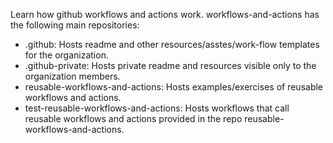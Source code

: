 Learn how github workflows and actions work. workflows-and-actions  has the following main repositories:
- .github: Hosts readme and other resources/asstes/work-flow templates for the organization.
- .github-private: Hosts private readme and resources visible only to the organization members.
- reusable-workflows-and-actions: Hosts examples/exercises of reusable workflows and actions.
- test-reusable-workflows-and-actions: Hosts workflows that call reusable workflows and actions provided in the repo reusable-workflows-and-actions.
